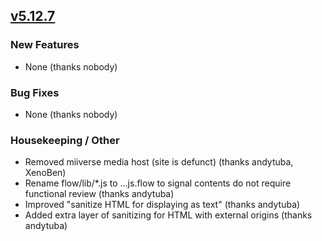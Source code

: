 ## [v5.12.7](https://github.com/honestbleeps/Reddit-Enhancement-Suite/releases/v5.12.7)

### New Features

- None (thanks nobody)

### Bug Fixes

- None (thanks nobody)

### Housekeeping / Other

- Removed miiverse media host (site is defunct) (thanks andytuba, XenoBen)
- Rename flow/lib/*.js to ...js.flow to signal contents do not require functional review (thanks andytuba)
- Improved "sanitize HTML for displaying as text" (thanks andytuba)
- Added extra layer of sanitizing for HTML with external origins (thanks andytuba)
